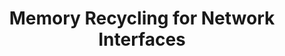 ---
categories:
- bkk19
description: As network interfaces keep getting faster drivers, CPUs and memory need
  to keep up. Linux kernel network drivers usually allocate memory on-the-fly, process
  the packets and then free that memory. This talk focuses on a proposed RFC about
  a native memory recycling strategy that applies on both the default network stack,
  XDP(eXpress Data Path) and the improvements it offers compared to the existing approach.<br
  />
image:
  featured: 'true'
  path: /assets/images/featured-images/bkk19/BKK19-505.png
session_attendee_num: '9'
session_id: BKK19-505
session_room: Session Room 3 (Lotus 10)
session_slot:
  end_time: '2019-04-05 09:25:00'
  start_time: '2019-04-05 09:00:00'
session_speakers:
- speaker_bio: Linux kernel developer with a taste for networking and performance
  speaker_company: Linaro
  speaker_image: /assets/images/speakers/bkk19/ilias-apalodimas.jpg
  speaker_location: ''
  speaker_name: Ilias Apalodimas
  speaker_position: Tech Lead
  speaker_username: ilias.apalodimas
session_track: Linux Kernel
tag: session
tags:
- Networking
- Open Source Development
title: Memory Recycling for Network Interfaces
---